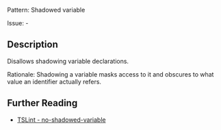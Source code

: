 Pattern: Shadowed variable

Issue: -

## Description

Disallows shadowing variable declarations.  
  
Rationale: Shadowing a variable masks access to it and obscures to what value an identifier actually refers.

## Further Reading

* [TSLint - no-shadowed-variable](https://palantir.github.io/tslint/rules/no-shadowed-variable)